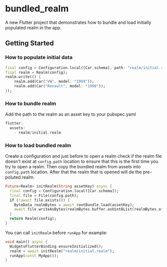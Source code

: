 # bundled_realm

A new Flutter project that demonstrates how to bundle and load initially populated realm in the app.

## Getting Started
### How to populate initial data
```dart
final config = Configuration.local([Car.schema], path: "realm/initial.realm");
final realm = Realm(config);
realm.write(() {
    realm.add(Car("VW", model: "1999"));
    realm.add(Car("Renault", model: "1990"));
});
```
### How to bundle realm
Add the path to the realm as an asset key to your pubspec.yaml
```dart
flutter:
  assets:
    - realm/initial.realm
```

### How to load bundled realm
Create a configuration and just before to open a realm check if the realm file doesn't exist at `config.path` location to ensure that this is the first time you try to open a realm.
Then copy the bundled realm from assets into `config.path` location. After that the realm that is opened will de the pre-poluted realm.
```dart
Future<Realm> initRealm(String assetKey) async {
  final config = Configuration.local([Car.schema]);
  final file = File(config.path);
  if (!await file.exists()) {
    ByteData realmBytes = await rootBundle.load(assetKey);
    await file.writeAsBytes(realmBytes.buffer.asUint8List(realmBytes.offsetInBytes, realmBytes.lengthInBytes), mode: FileMode.write);
  }
  return Realm(config);
}
```

You can call `initRealm` before `runApp` for example:
```dart
void main() async {
  WidgetsFlutterBinding.ensureInitialized();
  realm = await initRealm("realm/initial.realm");
  runApp(const MyApp());
}
```
